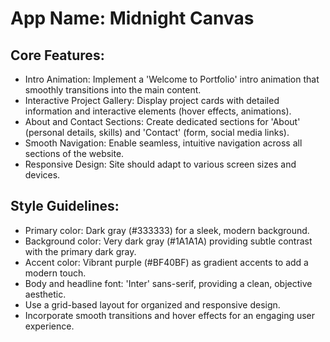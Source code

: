 # **App Name**: Midnight Canvas

## Core Features:

- Intro Animation: Implement a 'Welcome to Portfolio' intro animation that smoothly transitions into the main content.
- Interactive Project Gallery: Display project cards with detailed information and interactive elements (hover effects, animations).
- About and Contact Sections: Create dedicated sections for 'About' (personal details, skills) and 'Contact' (form, social media links).
- Smooth Navigation: Enable seamless, intuitive navigation across all sections of the website.
- Responsive Design: Site should adapt to various screen sizes and devices.

## Style Guidelines:

- Primary color: Dark gray (#333333) for a sleek, modern background.
- Background color: Very dark gray (#1A1A1A) providing subtle contrast with the primary dark gray.
- Accent color: Vibrant purple (#BF40BF) as gradient accents to add a modern touch.
- Body and headline font: 'Inter' sans-serif, providing a clean, objective aesthetic.
- Use a grid-based layout for organized and responsive design.
- Incorporate smooth transitions and hover effects for an engaging user experience.